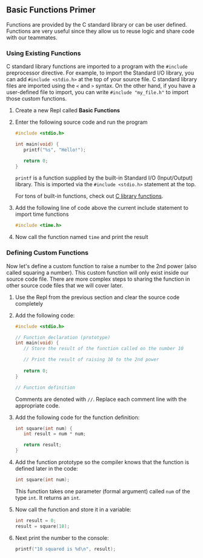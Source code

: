 ## Basic Functions Primer
Functions are provided by the C standard library or can be user defined. Functions are very useful since they allow us to reuse logic and share code with our teammates.

### Using Existing Functions
C standard library functions are imported to a program with the `#include` preprocessor directive. For example, to import the Standard I/O library, you can add `#include <stdio.h>` at the top of your source file. C standard library files are imported using the `<` and `>` syntax. On the other hand, if you have a user-defined file to import, you can write `#include "my_file.h"` to import those custom functions.

1. Create a new Repl called **Basic Functions**
   
1. Enter the following source code and run the program
      ```C
      #include <stdio.h>
      
      int main(void) {
         printf("%s", "Hello!");
      
         return 0;
      }
      ```
      `printf` is a function supplied by the built-in Standard I/O (Input/Output) library. This is imported via the `#include <stdio.h>` statement at the top.

      For tons of built-in functions, check out [C library functions](https://www.geeksforgeeks.org/c-library-functions/).

1. Add the following line of code above the current include statement to import time functions

      ```C
      #include <time.h>
      ```

1. Now call the function named `time` and print the result

### Defining Custom Functions
Now let's define a custom function to raise a number to the 2nd power (also called squaring a number). This custom function will only exist inside our source code file. There are more complex steps to sharing the function in other source code files that we will cover later.

1. Use the Repl from the previous section and clear the source code completely

1. Add the following code:

      ```C
      #include <stdio.h>

      // Function declaration (prototype)
      int main(void) {
         // Store the result of the function called on the number 10

         // Print the result of raising 10 to the 2nd power
               
         return 0;
      }

      // Function definition
      ```
      Comments are denoted with `//`. Replace each comment line with the appropriate code.

1. Add the following code for the function definition:

      ```C
      int square(int num) {
         int result = num * num;

         return result;
      }
      ```

1. Add the function prototype so the compiler knows that the function is defined later in the code:

      ```C
      int square(int num);
      ```
      This function takes one parameter (formal argument) called `num` of the type `int`. It returns an `int`.

1. Now call the function and store it in a variable:

      ```C
      int result = 0;
      result = square(10);
      ```

1. Next print the number to the console:

      ```C
      printf("10 squared is %d\n", result);
      ```
